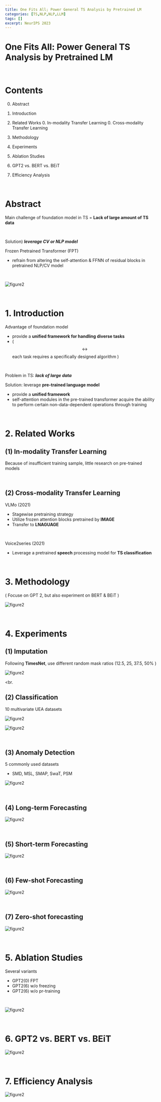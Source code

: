 ```yaml
---
title: One Fits All; Power General TS Analysis by Pretrained LM
categories: [TS,NLP,NLP,LLM]
tags: []
excerpt: NeurIPS 2023
---
```


<script src="https://cdn.mathjax.org/mathjax/latest/MathJax.js?config=TeX-AMS-MML_HTMLorMML" type="text/javascript"></script>

# One Fits All: Power General TS Analysis by Pretrained LM

<br>

# Contents

0. Abstract
0. Introduction
0. Related Works
   0. In-modality Transfer Learning
   0. Cross-modality Transfer Learning

0. Methodology
0. Experiments
0. Ablation Studies
0. GPT2 vs. BERT vs. BEiT
0. Efficiency Analysis

<br>

# Abstract

Main challenge of foundation model in TS = **Lack of large amount of TS data**

<br>

Solution) ***leverage CV or NLP model***

Frozen Pretrained Transformer (FPT)

- refrain from altering the self-attention & FFNN of residual blocks in pretrained NLP/CV model

<br>

![figure2](/assets/img/ts/img528.png)

<br>

# 1. Introduction

Advantage of foundation model

- provide a **unified framework for handling diverse tasks**
- ( $$\leftrightarrow$$ each task requires a specifically designed algorithm )

<br>

Problem in TS: ***lack of large data***

Solution: leverage **pre-trained language model**

- provide a **unified framework**
- self-attention modules in the pre-trained transformer acquire the ability to perform certain non-data-dependent operations through training

<br>

# 2. Related Works

## (1) In-modality Transfer Learning

Because of insufficient training sample, little research on pre-trained models

<br>

## (2) Cross-modality Transfer Learning

VLMo (2021)

- Stagewise pretraining strategy
- Utilize frozen attention blocks pretrained by **IMAGE** 
- Transfer to **LNAGUAGE**

<br>

Voice2series (2021)

- Leverage a pretrained **speech** processing model for **TS classification**

<br>

# 3. Methodology

( Focuse on GPT 2, but also experiment on BERT & BEiT )

![figure2](/assets/img/ts/img529.png)

<br>

# 4. Experiments

## (1) Imputation

Following **TimesNet**, use different random mask ratios (12.5, 25, 37.5, 50% )

![figure2](/assets/img/ts/img530.png)

<br.

## (2) Classification

10 multivariate UEA datasets

![figure2](/assets/img/ts/img531.png)

![figure2](/assets/img/ts/img532.png)

<br>

## (3) Anomaly Detection

5 commonly used datasets

- SMD, MSL, SMAP, SwaT, PSM

![figure2](/assets/img/ts/img533.png)

<br>

## (4) Long-term Forecasting

![figure2](/assets/img/ts/img534.png)

<br>

## (5) Short-term Forecasting

![figure2](/assets/img/ts/img535.png)

<br>

## (6) Few-shot Forecasting

![figure2](/assets/img/ts/img536.png)

<br>

## (7) Zero-shot forecasting

![figure2](/assets/img/ts/img537.png)

<br>

# 5. Ablation Studies

Several variants

- GPT2(0) FPT
- GPT2(6) w/o freezing
- GPT2(6) w/o pr-training

<br>

![figure2](/assets/img/ts/img538.png)

<br>

# 6. GPT2 vs. BERT vs. BEiT

![figure2](/assets/img/ts/img539.png)

<br>

# 7. Efficiency Analysis

![figure2](/assets/img/ts/img540.png)
